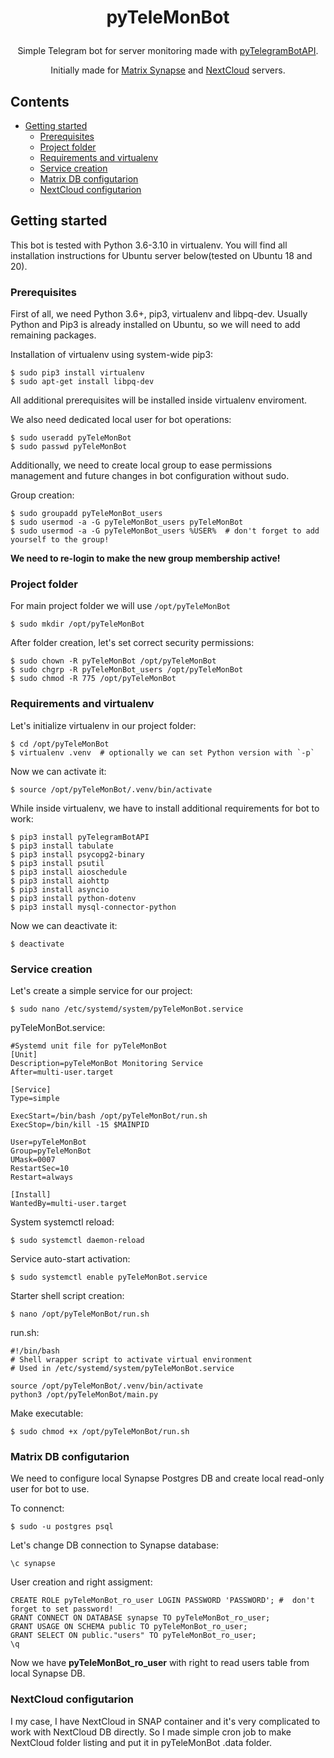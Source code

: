 
# <p align="center">pyTeleMonBot

<p align="center">Simple Telegram bot for server monitoring made with <a href="https://github.com/eternnoir/pyTelegramBotAPI">pyTelegramBotAPI</a>.</p>
<p align="center">Initially made for <a href="https://matrix.org/docs/projects/server/synapse">Matrix Synapse</a> and <a href="https://nextcloud.com/">NextCloud</a> servers.</p>

## Contents

* [Getting started](#getting-started)
  * [Prerequisites](#prerequisites)
  * [Project folder](#project-folder)
  * [Requirements and virtualenv](#requirements-and-virtualenv)
  * [Service creation](#service-creation)
  * [Matrix DB configutarion](matrix-db-configutarion)
  * [NextCloud configutarion](nextcloud-configutarion)

## Getting started

This bot is tested with Python 3.6-3.10 in virtualenv.
You will find all installation instructions for Ubuntu server below(tested on Ubuntu 18 and 20). 


### Prerequisites

First of all, we need Python 3.6+, pip3, virtualenv and libpq-dev.
Usually Python and Pip3 is already installed on Ubuntu, so we will need to add remaining packages.

Installation of virtualenv using system-wide pip3:
```
$ sudo pip3 install virtualenv
$ sudo apt-get install libpq-dev
```

All additional prerequisites will be installed inside virtualenv enviroment.

We also need dedicated local user for bot operations:
```
$ sudo useradd pyTeleMonBot
$ sudo passwd pyTeleMonBot
```

Additionally, we need to create local group to ease permissions management and future changes in bot configuration without sudo.

Group creation:
```
$ sudo groupadd pyTeleMonBot_users
$ sudo usermod -a -G pyTeleMonBot_users pyTeleMonBot
$ sudo usermod -a -G pyTeleMonBot_users %USER%  # don't forget to add yourself to the group!
```

**We need to re-login to make the new group membership active!**



### Project folder

For main project folder we will use `/opt/pyTeleMonBot`

```
$ sudo mkdir /opt/pyTeleMonBot
```

After folder creation, let's set correct security permissions:
```
$ sudo chown -R pyTeleMonBot /opt/pyTeleMonBot
$ sudo chgrp -R pyTeleMonBot_users /opt/pyTeleMonBot
$ sudo chmod -R 775 /opt/pyTeleMonBot
```

### Requirements and virtualenv

Let's initialize virtualenv in our project folder:
```
$ cd /opt/pyTeleMonBot
$ virtualenv .venv  # optionally we can set Python version with `-p` 
```

Now we can activate it:
```
$ source /opt/pyTeleMonBot/.venv/bin/activate
```

While inside virtualenv, we have to install additional requirements for bot to work:
```
$ pip3 install pyTelegramBotAPI
$ pip3 install tabulate
$ pip3 install psycopg2-binary
$ pip3 install psutil
$ pip3 install aioschedule
$ pip3 install aiohttp
$ pip3 install asyncio
$ pip3 install python-dotenv
$ pip3 install mysql-connector-python
```

Now we can deactivate it:
```
$ deactivate
```

### Service creation

Let's create a simple service for our project:
```
$ sudo nano /etc/systemd/system/pyTeleMonBot.service
```

pyTeleMonBot.service:
```
#Systemd unit file for pyTeleMonBot
[Unit]
Description=pyTeleMonBot Monitoring Service
After=multi-user.target

[Service]
Type=simple

ExecStart=/bin/bash /opt/pyTeleMonBot/run.sh
ExecStop=/bin/kill -15 $MAINPID

User=pyTeleMonBot
Group=pyTeleMonBot
UMask=0007
RestartSec=10
Restart=always

[Install]
WantedBy=multi-user.target
```

System systemctl reload:
```
$ sudo systemctl daemon-reload
```

Service auto-start activation:
```
$ sudo systemctl enable pyTeleMonBot.service
```

Starter shell script creation:
```
$ nano /opt/pyTeleMonBot/run.sh
``` 

run.sh:
```
#!/bin/bash
# Shell wrapper script to activate virtual environment
# Used in /etc/systemd/system/pyTeleMonBot.service

source /opt/pyTeleMonBot/.venv/bin/activate
python3 /opt/pyTeleMonBot/main.py
```

Make executable:
```
$ sudo chmod +x /opt/pyTeleMonBot/run.sh
```

### Matrix DB configutarion

We need to configure local Synapse Postgres DB and create local read-only user for bot to use.

To connenct:
```
$ sudo -u postgres psql
```

Let's change DB connection to Synapse database:
```
\c synapse
```

User creation and right assigment:
```
CREATE ROLE pyTeleMonBot_ro_user LOGIN PASSWORD 'PASSWORD'; #  don't forget to set password!
GRANT CONNECT ON DATABASE synapse TO pyTeleMonBot_ro_user;
GRANT USAGE ON SCHEMA public TO pyTeleMonBot_ro_user;
GRANT SELECT ON public."users" TO pyTeleMonBot_ro_user;
\q
```

Now we have **pyTeleMonBot_ro_user** with right to read users table from local Synapse DB.


### NextCloud configutarion

I my case, I have NextCloud in SNAP container and it's very complicated to work with NextCloud DB directly. So I made simple cron job to make NextCloud folder listing and put it in pyTeleMonBot .data folder.
















